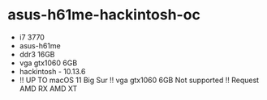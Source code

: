 # asus-h61me-hackintosh-oc
* i7 3770
* asus-h61me
* ddr3 16GB
* vga gtx1060 6GB 
* hackintosh - 10.13.6 
* !! UP TO macOS 11 Big Sur !! vga gtx1060 6GB Not supported !! Request AMD RX AMD XT  

